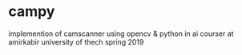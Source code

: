 # campy
implemention of camscanner using opencv &amp; python
in ai courser at amirkabir university of thech
spring 2019
